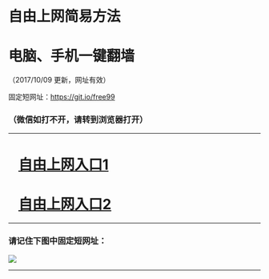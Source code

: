 ﻿# 自由上网简易方法

# 电脑、手机一键翻墙

（2017/10/09 更新，网址有效）

固定短网址：https://git.io/free99

### （微信如打不开，请转到浏览器打开）


***





# &nbsp;&nbsp; <a href="http://ft56364962.fwq-tz-1001.info/fwqtz01.html?t=100900113459 " target="_blank">自由上网入口1</a>
# &nbsp;&nbsp; <a href="http://ft1440726815.fwq-tz-1002.info/fwqtz02.html?t=1009001334 " target="_blank">自由上网入口2</a>
***

### 请记住下图中固定短网址：

<img src="https://s3-us-west-2.amazonaws.com/fwq-1001/yjfq-20170905okok.png" /> 


***

